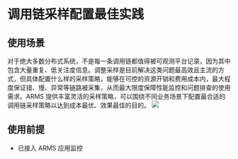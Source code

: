 # 调用链采样配置最佳实践

## 使用场景

对于绝大多数分布式系统，不是每一条调用链都值得被可观测平台记录，因为其中包含大量重复、低关注度信息。调整采样是目前解决这类问题最高效且主流的方式，但具体配置什么样的采样策略，能够在可控的资源开销和费用成本内，最大程度保证错、慢、异常等链路被采集，从而最大限度保障性能监控和问题排查的使用需求。ARMS 提供丰富灵活的采样策略，可以围绕不同业务场景下配置最合适的调用链采样策略以达到成本最优、效果最佳的目的。
![](https://intranetproxy.alipay.com/skylark/lark/0/2024/png/36556451/1716356551592-34ee5d5c-2e3b-4ea6-8592-720bb363b1db.png#clientId=u14f84cb1-662e-4&from=paste&id=u77e51609&originHeight=318&originWidth=994&originalType=url&ratio=2&rotation=0&showTitle=false&status=done&style=none&taskId=u33c5a472-298c-4289-a847-769039e6a53&title=)

## 使用前提

- 已接入 ARMS 应用监控
